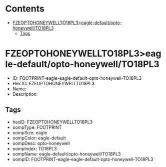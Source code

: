 



Contents
========

* [FZEOPTOHONEYWELLTO18PL3>eagle-default/opto-honeywell/TO18PL3](#fzeoptohoneywellto18pl3eagle-defaultopto-honeywellto18pl3)
	* [Tags](#tags)

# FZEOPTOHONEYWELLTO18PL3>eagle-default/opto-honeywell/TO18PL3

- ID: FOOTPRINT-eagle-eagle-default-opto-honeywell-TO18PL3
- Hex ID: FZEOPTOHONEYWELLTO18PL3
- Name: 
- Description: 

## Tags

- hexID: FZEOPTOHONEYWELLTO18PL3
- oompType: FOOTPRINT
- oompSize: eagle
- oompColor: eagle-default
- oompDesc: opto-honeywell
- oompIndex: TO18PL3
- oompName: eagle-default/opto-honeywell/TO18PL3
- oompID: FOOTPRINT-eagle-eagle-default-opto-honeywell-TO18PL3
